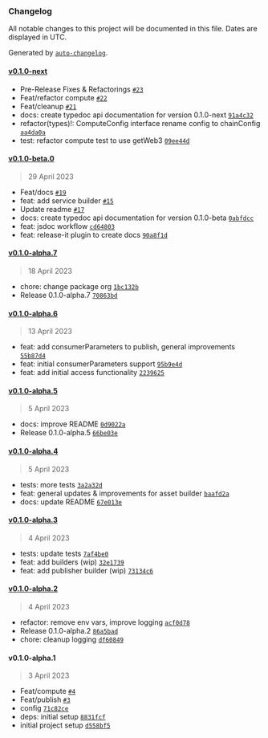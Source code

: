 ### Changelog

All notable changes to this project will be documented in this file. Dates are displayed in UTC.

Generated by [`auto-changelog`](https://github.com/CookPete/auto-changelog).

#### [v0.1.0-next](https://github.com/deltaDAO/nautilus/compare/v0.1.0-beta.0...v0.1.0-next)

- Pre-Release Fixes & Refactorings [`#23`](https://github.com/deltaDAO/nautilus/pull/23)
- Feat/refactor compute [`#22`](https://github.com/deltaDAO/nautilus/pull/22)
- Feat/cleanup [`#21`](https://github.com/deltaDAO/nautilus/pull/21)
- docs: create typedoc api documentation for version 0.1.0-next [`91a4c32`](https://github.com/deltaDAO/nautilus/commit/91a4c320d11b8964d1572b6214f95469ccabca19)
- refactor(types)!: ComputeConfig interface rename config to chainConfig [`aa4da0a`](https://github.com/deltaDAO/nautilus/commit/aa4da0a290560c2b480ad359abb149183cc60ab8)
- test: refactor compute test to use getWeb3 [`09ee44d`](https://github.com/deltaDAO/nautilus/commit/09ee44df125cbab7b878994571ad7bf47c186699)

#### [v0.1.0-beta.0](https://github.com/deltaDAO/nautilus/compare/v0.1.0-alpha.7...v0.1.0-beta.0)

> 29 April 2023

- Feat/docs [`#19`](https://github.com/deltaDAO/nautilus/pull/19)
- feat: add service builder [`#15`](https://github.com/deltaDAO/nautilus/pull/15)
- Update readme [`#17`](https://github.com/deltaDAO/nautilus/pull/17)
- docs: create typedoc api documentation for version 0.1.0-beta [`0abfdcc`](https://github.com/deltaDAO/nautilus/commit/0abfdcc2da01f1b93284a54c21f1613f0a144a3a)
- feat: jsdoc workflow [`cd64803`](https://github.com/deltaDAO/nautilus/commit/cd648032c822049dcd42f0f2d2aff222a1c6306d)
- feat: release-it plugin to create docs [`90a8f1d`](https://github.com/deltaDAO/nautilus/commit/90a8f1d5abfcb224f11806fae9d93b1e85020e15)

#### [v0.1.0-alpha.7](https://github.com/deltaDAO/nautilus/compare/v0.1.0-alpha.6...v0.1.0-alpha.7)

> 18 April 2023

- chore: change package org [`1bc132b`](https://github.com/deltaDAO/nautilus/commit/1bc132bd13728d6ffbf0d14f44cf9e62cf623025)
- Release 0.1.0-alpha.7 [`70863bd`](https://github.com/deltaDAO/nautilus/commit/70863bdbb7f5ad9e6059210bdc05ac279d228ee0)

#### [v0.1.0-alpha.6](https://github.com/deltaDAO/nautilus/compare/v0.1.0-alpha.5...v0.1.0-alpha.6)

> 13 April 2023

- feat: add consumerParameters to publish, general improvements [`55b87d4`](https://github.com/deltaDAO/nautilus/commit/55b87d45bfae760c9c64eee4fb7f5775e56a900c)
- feat: initial consumerParameters support [`95b9e4d`](https://github.com/deltaDAO/nautilus/commit/95b9e4d4d1f6ae076fbc174c7534ba1ba936eabf)
- feat: add initial access functionality [`2239625`](https://github.com/deltaDAO/nautilus/commit/22396259e0a029b7060662aceb2bf2d9c193cf9c)

#### [v0.1.0-alpha.5](https://github.com/deltaDAO/nautilus/compare/v0.1.0-alpha.4...v0.1.0-alpha.5)

> 5 April 2023

- docs: improve README [`0d9022a`](https://github.com/deltaDAO/nautilus/commit/0d9022a42e69fc55fc473b6cadd47931113ff994)
- Release 0.1.0-alpha.5 [`66be03e`](https://github.com/deltaDAO/nautilus/commit/66be03edf9e93578cbd5063aa777fee5c4e4f049)

#### [v0.1.0-alpha.4](https://github.com/deltaDAO/nautilus/compare/v0.1.0-alpha.3...v0.1.0-alpha.4)

> 5 April 2023

- tests: more tests [`3a2a32d`](https://github.com/deltaDAO/nautilus/commit/3a2a32d047c3f0442f98cf9e4ddb8bebaaeca17f)
- feat: general updates & improvements for asset builder [`baafd2a`](https://github.com/deltaDAO/nautilus/commit/baafd2a8ac3f346094b7063cc32dbfc9ee00a6bf)
- docs: update README [`67e013e`](https://github.com/deltaDAO/nautilus/commit/67e013e216040befc8fee057026cb9ef01d7ffb9)

#### [v0.1.0-alpha.3](https://github.com/deltaDAO/nautilus/compare/v0.1.0-alpha.2...v0.1.0-alpha.3)

> 4 April 2023

- tests: update tests [`7af4be0`](https://github.com/deltaDAO/nautilus/commit/7af4be0e3442c4378678d67346e2c313ee1df94f)
- feat: add builders (wip) [`32e1739`](https://github.com/deltaDAO/nautilus/commit/32e17395eadd1176a695c5726d980d76183b8d79)
- feat: add publisher builder (wip) [`73134c6`](https://github.com/deltaDAO/nautilus/commit/73134c6935d8ff2a09ccab49587bb441ba0e648e)

#### [v0.1.0-alpha.2](https://github.com/deltaDAO/nautilus/compare/v0.1.0-alpha.1...v0.1.0-alpha.2)

> 4 April 2023

- refactor: remove env vars, improve logging [`acf0d78`](https://github.com/deltaDAO/nautilus/commit/acf0d78d8c1b30c8eb9dc84d369bab39a802ffa4)
- Release 0.1.0-alpha.2 [`86a5bad`](https://github.com/deltaDAO/nautilus/commit/86a5bad53c49fac9a23de8935077fc13b7f14e41)
- chore: cleanup logging [`df60849`](https://github.com/deltaDAO/nautilus/commit/df6084929758e07a3ae709f5de9564675c2d5c5a)

#### v0.1.0-alpha.1

> 3 April 2023

- Feat/compute [`#4`](https://github.com/deltaDAO/nautilus/pull/4)
- Feat/publish [`#3`](https://github.com/deltaDAO/nautilus/pull/3)
- config [`71c82ce`](https://github.com/deltaDAO/nautilus/commit/71c82cec2aa6c247645eb82923cb10233220f597)
- deps: initial setup [`8831fcf`](https://github.com/deltaDAO/nautilus/commit/8831fcff2e450f6e93ef9b918810355f4fad4e4b)
- initial project setup [`d558bf5`](https://github.com/deltaDAO/nautilus/commit/d558bf5d0d6ed7a815d6b516c352feaa821fe3a7)
